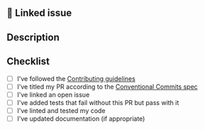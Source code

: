 <!---
☝️ Prefix your PR title with `fix:`, `feat:`, `docs:`, or other according to the [Conventional Commits spec](https://conventionalcommits.org)
-->

## 🔗 Linked issue

 <!-- Resolves #123 -->

## Description

<!-- Describe your changes in detail. Why is this change required? What problem does it solve? -->

## Checklist

<!-- Put an `x` in all the boxes that apply. -->
<!-- If you're unsure about any of these, don't hesitate to ask. We're here to help! -->

- [ ] I've followed the [Contributing guidelines](../../.github/blob/main/CONTRIBUTING.md)
- [ ] I've titled my PR according to the [Conventional Commits spec](https://conventionalcommits.org)
- [ ] I've linked an open issue
- [ ] I've added tests that fail without this PR but pass with it
- [ ] I've linted and tested my code
- [ ] I've updated documentation (if appropriate)
